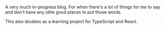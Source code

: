A very much in-progress blog. For when there's a lot of things for me to say and don't have any othe good places to put those words.

This also doubles as a learning project for TypeScript and React.
